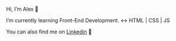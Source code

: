 Hi, I’m Alex 👋

I’m currently learning Front-End Development. ↔ HTML | CSS | JS

You can also find me on <a href="https://www.linkedin.com/in/alexrossoni">Linkedin</a> 📝

<!---
alexrossoni/alexrossoni is a ✨ special ✨ repository because its `README.md` (this file) appears on your GitHub profile.
You can click the Preview link to take a look at your changes.
--->
